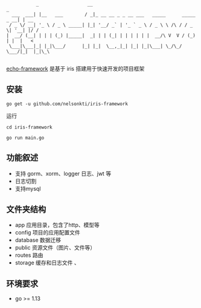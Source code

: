 ```
           _                  __                                             _    
  ___  ___| |__   ___        / _|_ __ __ _ _ __ ___   _____      _____  _ __| | __
 / _ \/ __| '_ \ / _ \ _____| |_| '__/ _` | '_ ` _ \ / _ \ \ /\ / / _ \| '__| |/ /
|  __/ (__| | | | (_) |_____|  _| | | (_| | | | | | |  __/\ V  V / (_) | |  |   < 
 \___|\___|_| |_|\___/      |_| |_|  \__,_|_| |_| |_|\___| \_/\_/ \___/|_|  |_|\_\
                                                                                  
```
[echo-framework](https://github.com/nelsonkti/iris-framework) 是基于 iris 搭建用于快速开发的项目框架

## 安装
```
go get -u github.com/nelsonkti/iris-framework
```

运行
```
cd iris-framework

go run main.go
```

## 功能叙述
- 支持 gorm、xorm、logger 日志、jwt 等
- 日志切割
- 支持mysql

## 文件夹结构 
  - app 应用目录，包含了http、模型等
  - config 项目的应用配置文件
  - database 数据迁移
  - public 资源文件（图片、文件等）
  - routes 路由
  - storage 缓存和日志文件
、
## 环境要求 

- go >= 1.13